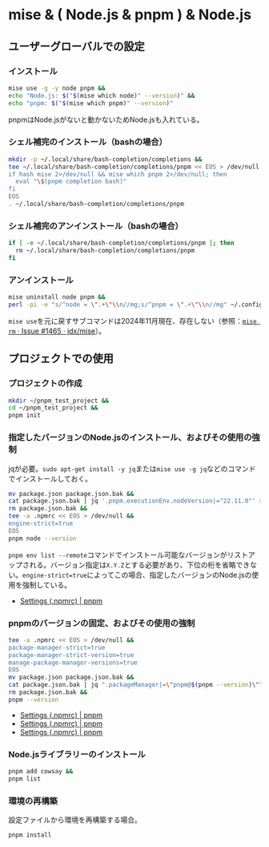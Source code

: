 # mise & ( Node.js & pnpm ) & Node.js
## ユーザーグローバルでの設定
### インストール
```bash
mise use -g -y node pnpm &&
echo "Node.js: $("$(mise which node)" --version)" &&
echo "pnpm: $("$(mise which pnpm)" --version)"
```
pnpmはNode.jsがないと動かないためNode.jsも入れている。

### シェル補完のインストール（bashの場合）
```bash
mkdir -p ~/.local/share/bash-completion/completions &&
tee ~/.local/share/bash-completion/completions/pnpm << EOS > /dev/null &&
if hash mise 2>/dev/null && mise which pnpm 2>/dev/null; then
  eval "\$(pnpm completion bash)"
fi
EOS
. ~/.local/share/bash-completion/completions/pnpm
```

### シェル補完のアンインストール（bashの場合）
```bash
if [ -e ~/.local/share/bash-completion/completions/pnpm ]; then
  rm ~/.local/share/bash-completion/completions/pnpm
fi
```

### アンインストール
```bash
mise uninstall node pnpm &&
perl -pi -e "s/^node = \".+\"\\n//mg;s/^pnpm = \".+\"\\n//mg" ~/.config/mise/config.toml
```
`mise use`を元に戻すサブコマンドは2024年11月現在、存在しない（参照：[`mise rm` · Issue #1465 · jdx/mise](https://github.com/jdx/mise/issues/1465)）。

## プロジェクトでの使用
### プロジェクトの作成
```bash
mkdir ~/pnpm_test_project &&
cd ~/pnpm_test_project &&
pnpm init
```

### 指定したバージョンのNode.jsのインストール、およびその使用の強制
jqが必要。`sudo apt-get install -y jq`または`mise use -g jq`などのコマンドでインストールしておく。
```bash
mv package.json package.json.bak &&
cat package.json.bak | jq '.pnpm.executionEnv.nodeVersion|="22.11.0"' > package.json &&
rm package.json.bak &&
tee -a .npmrc << EOS > /dev/null &&
engine-strict=true
EOS
pnpm node --version
```
`pnpm env list --remote`コマンドでインストール可能なバージョンがリストアップされる。バージョン指定は`X.Y.Z`とする必要があり、下位の桁を省略できない。`engine-strict=true`によってこの場合、指定したバージョンのNode.jsの使用を強制している。
- [Settings (.npmrc) | pnpm](https://pnpm.io/ja/npmrc#use-node-version)

### pnpmのバージョンの固定、およびその使用の強制
```bash
tee -a .npmrc << EOS > /dev/null &&
package-manager-strict=true
package-manager-strict-version=true
manage-package-manager-versions=true
EOS
mv package.json package.json.bak &&
cat package.json.bak | jq ".packageManager|=\"pnpm@$(pnpm --version)\"" > package.json &&
rm package.json.bak &&
pnpm --version
```
- [Settings (.npmrc) | pnpm](https://pnpm.io/ja/npmrc#package-manager-strict)
- [Settings (.npmrc) | pnpm](https://pnpm.io/ja/npmrc#package-manager-strict-version)
- [Settings (.npmrc) | pnpm](https://pnpm.io/ja/npmrc#manage-package-manager-versions)

### Node.jsライブラリーのインストール
```bash
pnpm add cowsay &&
pnpm list
```

### 環境の再構築
設定ファイルから環境を再構築する場合。
```bash
pnpm install
```
